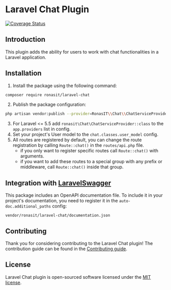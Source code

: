 # Laravel Chat Plugin

[![Coverage Status](https://coveralls.io/repos/github/RonasIT/laravel-chat/badge.svg?branch=master)](https://coveralls.io/github/RonasIT/laravel-chat?branch=master)

## Introduction

This plugin adds the ability for users to work with chat functionalities in a Laravel application.

## Installation

1. Install the package using the following command:

```sh
composer require ronasit/laravel-chat
```

2. Publish the package configuration:

``` sh
php artisan vendor:publish --provider=RonasIT\\Chat\\ChatServiceProvider
```

3. For Laravel <= 5.5 add `ronasit\Chat\ChatServiceProvider::class` to the `app.providers` list in config.
4. Set your project's User model to the `chat.classes.user_model` config.
5. All routes are registered by default, you can change the route registration by calling `Route::chat()` in the `routes/api.php` file. 
   - if you only want to register specific routes call `Route::chat()` with arguments.
   - if you want to add these routes to a special group with any prefix or middleware, call `Route::chat()` inside that group.

## Integration with [LaravelSwagger](https://github.com/RonasIT/laravel-swagger)

This package includes an OpenAPI documentation file. To include it in your project's documentation, you need to register it in the `auto-doc.additional_paths` config:

`vendor/ronasit/laravel-chat/documentation.json`

## Contributing

Thank you for considering contributing to the Laravel Chat plugin! The contribution guide can be found in the [Contributing guide](CONTRIBUTING.md).

## License

Laravel Chat plugin is open-sourced software licensed under the [MIT license](LICENSE).
